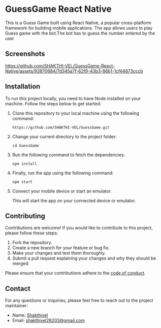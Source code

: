 # GuessGame React Native

This is a Guess Game built using React Native, a popular cross-platform framework for building mobile applications. The app allows users to play Guess game with the bot.The bot has to guess the number entered by the user


## Screenshots



https://github.com/SHAKTHI-VEL/GuessGame-React-Native/assets/93870684/7d345a7f-62f9-43b3-86b1-1cf44873cccb




## Installation

To run this project locally, you need to have Node installed on your machine. Follow the steps below to get started:

1. Clone this repository to your local machine using the following command:

   ```
   https://github.com/SHAKTHI-VEL/GuessGame.git
   ```

2. Change your current directory to the project folder:

   ```
   cd GuessGame
   ```

3. Run the following command to fetch the dependencies:

   ```
   npm install
   ```

4. Finally, run the app using the following command:

   ```
   npm start
   ```
   
5. Connect your mobile device or start an emulator.



   This will start the app on your connected device or emulator.

## Contributing

Contributions are welcome! If you would like to contribute to this project, please follow these steps:

1. Fork the repository.
2. Create a new branch for your feature or bug fix.
3. Make your changes and test them thoroughly.
4. Submit a pull request explaining your changes and why they should be merged.

Please ensure that your contributions adhere to the [code of conduct](CODE_OF_CONDUCT.md).


## Contact

For any questions or inquiries, please feel free to reach out to the project maintainer:

- Name: [Shakthivel](https://github.com/SHAKTHI-VEL)
- Email: [shakthivel28203@gmail.com](mailto:shakthivel28203@gmail.com)
